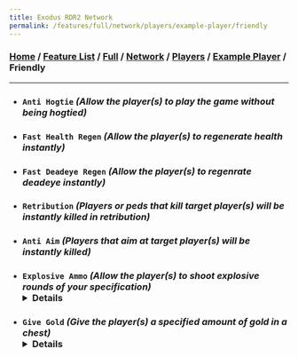 ```yaml
---
title: Exodus RDR2 Network
permalink: /features/full/network/players/example-player/friendly
---
```

### [Home](/) / [Feature List](/features) / [Full](/features/full) / [Network](/features/full/network) / [Players](/features/full/network/players) / [Example Player](/features/full/network/players/example-player) / Friendly
---
- ### `Anti Hogtie` *(Allow the player(s) to play the game without being hogtied)*
- ### `Fast Health Regen` *(Allow the player(s) to regenerate health instantly)*
- ### `Fast Deadeye Regen` *(Allow the player(s) to regenrate deadeye instantly)*
- ### `Retribution` *(Players or peds that kill target player(s) will be instantly killed in retribution)*
- ### `Anti Aim` *(Players that aim at target player(s) will be instantly killed)*
- ### `Explosive Ammo` *(Allow the player(s) to shoot explosive rounds of your specification)* <details>`Grenade` / `Sticky Bomb` / `Molotov` / `Molotov Volatile` / `Hi Octane` / `Car` / `Plane` / `Petrol Pump` / `Steam` / `Flame` / `Water Hydrant` / `Boat` / `Bullet` / `Smoke Grenade` / `BZ Gas` / `Gas Canister` / `Extinguisher` / `Train` / `Flame Explode` / `Vehicle Bullet` / `Bird Crap` / `Firework` / `Torpedo` / `Torpedo Unwater` / `Lantern` / `Dynamite` / `Dynamite Stack` / `Dynamite Volatile` / `River Blast` / `Placed Dynamite` / `Fire Arrow` / `Dynamite Arrow` / `Phosphorous Bullet` / `Lighting Strike` / `Tracking Arrow` / `Poison Bottle`</details>
- ### `Give Gold` *(Give the player(s) a specified amount of gold in a chest)* <details>`1` / `2` / `3` / `5` / `6` / `7` / `8` / `9` / `10`</details>
